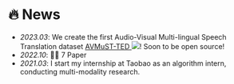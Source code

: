 # 🔥 News
- *2023.03*: We create the first Audio-Visual Multi-lingual Speech Translation dataset [AVMuST-TED ![](https://img.shields.io/github/stars/Exgc/AVMuST-TED?style=social)](https://github.com/Exgc/AVMuST-TED)! Soon to be open source!
- *2022.10*: 🎉🎉 7 Paper
- *2021.03*: I start my internship at Taobao as an algorithm intern, conducting multi-modality research.